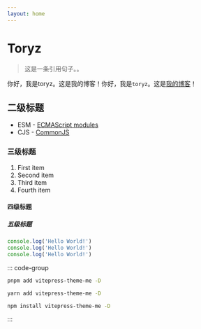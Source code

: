 ```yaml
---
layout: home
---
```


# Toryz
> 这是一条引用句子。。

你好，我是toryz。这是我的博客！你好，我是`toryz`。这是[我的博客](https://baidu.com)！

## 二级标题

- ESM - [ECMAScript modules]()
- CJS - [CommonJS]()

### 三级标题

1. First item
2. Second item
3. Third item
4. Fourth item

#### 四级标题
##### 五级标题

```js
console.log('Hello World!')
console.log('Hello World!')
console.log('Hello World!')
```
::: code-group

```bash [pnpm]
pnpm add vitepress-theme-me -D
```

```bash [yarn]
yarn add vitepress-theme-me -D
```

```bash [npm]
npm install vitepress-theme-me -D
```

:::